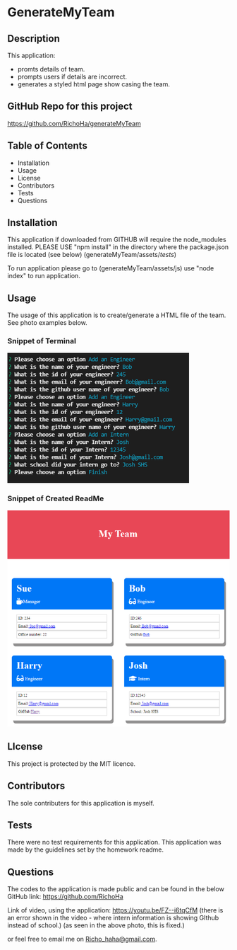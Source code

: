 # GenerateMyTeam

## Description
This application:
-   promts details of team.
-   prompts users if details are incorrect.
-   generates a styled html page show casing the team.

## GitHub Repo for this project
https://github.com/RichoHa/generateMyTeam

## Table of Contents
-   Installation
-   Usage
-   License
-   Contributors 
-   Tests
-   Questions

## Installation
This application if downloaded from GITHUB will require the node_modules installed.
PLEASE USE "npm install" in the directory where the package.json file is located (see below)
(generateMyTeam/assets/_tests_)

To run application please go to (generateMyTeam/assets/js)
use "node index" to run application.

## Usage
The usage of this application is to create/generate a HTML file of the team. 
See photo examples below.

### Snippet of Terminal 
![Snippet of Terminal](.\assets\pictures\code-snippet.PNG)
### Snippet of Created ReadMe 
![Snippet of Created HTML](.\assets\pictures\web-snippet.PNG)

## LIcense
This project is protected by the MIT licence.

## Contributors 
The sole contributers for this application is myself. 

## Tests
There were no test requirements for this application. 
This application was made by the guidelines set by the homework readme. 

## Questions
The codes to the application is made public and can be found in the below GitHub link:
https://github.com/RichoHa

Link of video, using the application:
https://youtu.be/FZ--i6tqCfM
(there is an error shown in the video - where intern information is showing GIthub instead of school.)
(as seen in the above photo, this is fixed.)

or feel free to email me on Richo_haha@gmail.com.